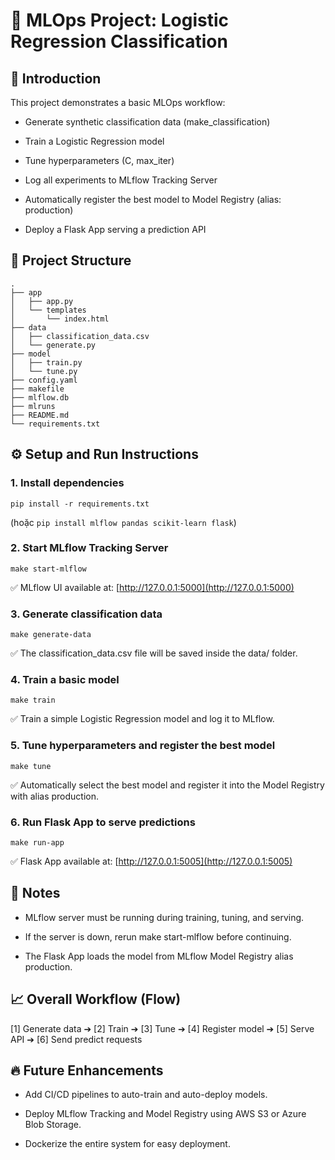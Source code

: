 # 🚀 MLOps Project: Logistic Regression Classification

## 📖 Introduction

This project demonstrates a basic MLOps workflow:

- Generate synthetic classification data (make_classification)

- Train a Logistic Regression model

- Tune hyperparameters (C, max_iter)

- Log all experiments to MLflow Tracking Server

- Automatically register the best model to Model Registry (alias: production)

- Deploy a Flask App serving a prediction API

## 📂 Project Structure
```
.
├── app
│   ├── app.py
│   └── templates
│       └── index.html
├── data
│   ├── classification_data.csv
│   └── generate.py
├── model
│   ├── train.py
│   └── tune.py
├── config.yaml
├── makefile
├── mlflow.db
├── mlruns
├── README.md
└── requirements.txt
```
## ⚙️ Setup and Run Instructions
### 1. Install dependencies
```
pip install -r requirements.txt
```
(hoặc `pip install mlflow pandas scikit-learn flask`)
### 2. Start MLflow Tracking Server
```
make start-mlflow
```
✅ MLflow UI available at: [http://127.0.0.1:5000](http://127.0.0.1:5000)

### 3. Generate classification data
```
make generate-data
```
✅ The classification_data.csv file will be saved inside the data/ folder.

### 4. Train a basic model
```
make train
```
✅ Train a simple Logistic Regression model and log it to MLflow.

### 5. Tune hyperparameters and register the best model
```
make tune
```
✅ Automatically select the best model and register it into the Model Registry with alias production.

### 6. Run Flask App to serve predictions
```
make run-app
```
✅ Flask App available at: [http://127.0.0.1:5005](http://127.0.0.1:5005)

## 🌟 Notes

- MLflow server must be running during training, tuning, and serving.

- If the server is down, rerun make start-mlflow before continuing.

- The Flask App loads the model from MLflow Model Registry alias production.

## 📈 Overall Workflow (Flow)

[1] Generate data ➔ [2] Train ➔ [3] Tune ➔ [4] Register model ➔ [5] Serve API ➔ [6] Send predict requests

## 🔥 Future Enhancements

- Add CI/CD pipelines to auto-train and auto-deploy models.

- Deploy MLflow Tracking and Model Registry using AWS S3 or Azure Blob Storage.

- Dockerize the entire system for easy deployment.